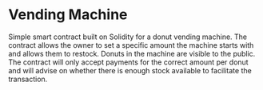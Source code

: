 # Vending Machine

Simple smart contract built on Solidity for a donut vending machine. The contract allows the owner to set a specific amount the machine starts with and allows them to restock.
Donuts in the machine are visible to the public.
The contract will only accept payments for the correct amount per donut and will advise on whether there is enough stock available to facilitate the transaction.
